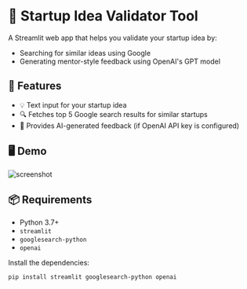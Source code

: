 # 🚀 Startup Idea Validator Tool

A Streamlit web app that helps you validate your startup idea by:
- Searching for similar ideas using Google
- Generating mentor-style feedback using OpenAI's GPT model

## 🔧 Features

- 💡 Text input for your startup idea
- 🔍 Fetches top 5 Google search results for similar startups
- 🤖 Provides AI-generated feedback (if OpenAI API key is configured)

## 🖥️ Demo

![screenshot](screenshot.png) <!-- Optional: Add screenshot of your app -->

## 📦 Requirements

- Python 3.7+
- `streamlit`
- `googlesearch-python`
- `openai`

Install the dependencies:

```bash
pip install streamlit googlesearch-python openai
